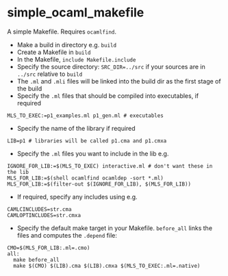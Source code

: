 # simple_ocaml_makefile

A simple Makefile. Requires `ocamlfind`.

  * Make a build in directory e.g. `build`
  * Create a Makefile in `build`
  * In the Makefile, `include Makefile.include`
  * Specify the source directory: `SRC_DIR=../src` if your sources are in `../src` relative to `build`
  * The `.ml` and `.mli` files will be linked into the build dir as the first stage of the build
  * Specify the `.ml` files that should be compiled into executables, if required
  
```
MLS_TO_EXEC:=p1_examples.ml p1_gen.ml # executables
```

  * Specify the name of the library if required

```
LIB=p1 # libraries will be called p1.cma and p1.cmxa
```

  * Specify the `.ml` files you want to include in the lib e.g. 

```
IGNORE_FOR_LIB:=$(MLS_TO_EXEC) interactive.ml # don't want these in the lib
MLS_FOR_LIB:=$(shell ocamlfind ocamldep -sort *.ml)
MLS_FOR_LIB:=$(filter-out $(IGNORE_FOR_LIB), $(MLS_FOR_LIB))
```

  * If required, specify any includes using e.g.

```
CAMLCINCLUDES=str.cma
CAMLOPTINCLUDES=str.cmxa
```

  * Specify the default make target in your Makefile. `before_all` links the files and computes the `.depend` file:
  
```
CMO=$(MLS_FOR_LIB:.ml=.cmo)
all:
  make before_all
  make $(CMO) $(LIB).cma $(LIB).cmxa $(MLS_TO_EXEC:.ml=.native)
```
